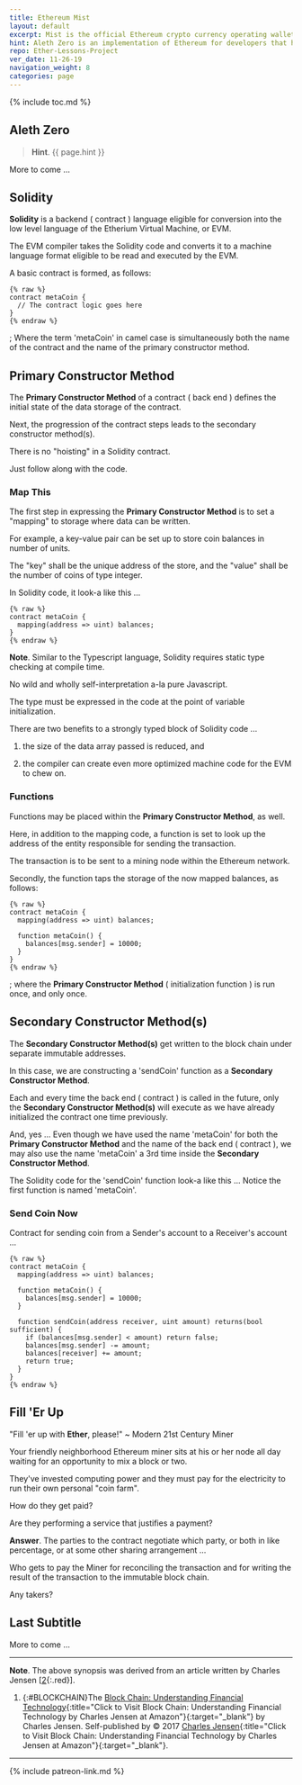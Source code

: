 ```yaml
---
title: Ethereum Mist
layout: default
excerpt: Mist is the official Ethereum crypto currency operating wallet ...
hint: Aleth Zero is an implementation of Ethereum for developers that has been written in C++.
repo: Ether-Lessons-Project
ver_date: 11-26-19
navigation_weight: 8
categories: page
---
```

{% include toc.md %}

## Aleth Zero

> **Hint**. {{ page.hint }}

More to come ...

## Solidity

**Solidity** is a backend ( contract ) language eligible for conversion into the low level language of the Etherium Virtual Machine, or EVM.

The EVM compiler takes the Solidity code and converts it to a machine language format eligible to be read and executed by the EVM.

A basic contract is formed, as follows:

```liquid
{% raw %}
contract metaCoin {
  // The contract logic goes here
}
{% endraw %}
```

; Where the term 'metaCoin' in camel case is simultaneously both the name of the contract and the name of the primary constructor method.

## Primary Constructor Method

The **Primary Constructor Method** of a contract ( back end ) defines the initial state of the data storage of the contract.

Next, the progression of the contract steps leads to the secondary constructor method(s).

There is no "hoisting" in a Solidity contract.

Just follow along with the code.

### Map This

The first step in expressing the **Primary Constructor Method** is to set a "mapping" to storage where data can be written.

For example, a key-value pair can be set up to store coin balances in number of units.

The "key" shall be the unique address of the store, and the "value" shall be the number of coins of type integer.

In Solidity code, it look-a like this ...

```liquid
{% raw %}
contract metaCoin {
  mapping(address => uint) balances;
}
{% endraw %}
```

**Note**. Similar to the Typescript language, Solidity requires static type checking at compile time.

No wild and wholly self-interpretation a-la pure Javascript.

The type must be expressed in the code at the point of variable initialization.

There are two benefits to a strongly typed block of Solidity code ...

1. the size of the data array passed is reduced, and

1. the compiler can create even more optimized machine code for the EVM to chew on.

### Functions

Functions may be placed within the **Primary Constructor Method**, as well.

Here, in addition to the mapping code, a function is set to look up the address of the entity responsible for sending the transaction.

The transaction is to be sent to a mining node within the Ethereum network.

Secondly, the function taps the storage of the now mapped balances, as follows:

```liquid
{% raw %}
contract metaCoin {
  mapping(address => uint) balances;

  function metaCoin() {
    balances[msg.sender] = 10000;
  }
}
{% endraw %}
```

; where the **Primary Constructor Method** ( initialization function ) is run once, and only once.

## Secondary Constructor Method(s)

The **Secondary Constructor Method(s)** get written to the block chain under separate immutable addresses.

In this case, we are constructing a 'sendCoin' function as a **Secondary Constructor Method**.

Each and every time the back end ( contract ) is called in the future, only the **Secondary Constructor Method(s)** will execute as we have already initialized the contract one time previously.

And, yes ... Even though we have used the name 'metaCoin' for both the **Primary Constructor Method** and the name of the back end ( contract ), we may also use the name 'metaCoin' a 3rd time inside the **Secondary Constructor Method**.

The Solidity code for the 'sendCoin' function look-a like this ... Notice the first function is named 'metaCoin'.

### Send Coin Now

Contract for sending coin from a Sender's account to a Receiver's account ...

```liquid
{% raw %}
contract metaCoin {
  mapping(address => uint) balances;

  function metaCoin() {
    balances[msg.sender] = 10000;
  }

  function sendCoin(address receiver, uint amount) returns(bool sufficient) {
    if (balances[msg.sender] < amount) return false;
    balances[msg.sender] -= amount;
    balances[receiver] += amount;
    return true;
  }
}
{% endraw %}
```

## Fill 'Er Up

"Fill 'er up with **Ether**, please!" ~ Modern 21st Century Miner

Your friendly neighborhood Ethereum miner sits at his or her node all day waiting for an opportunity to mix a block or two.

They've invested computing power and they must pay for the electricity to run their own personal "coin farm".

How do they get paid?

Are they performing a service that justifies a payment?

**Answer**. The parties to the contract negotiate which party, or both in like percentage, or at some other sharing arrangement ...

Who gets to pay the Miner for reconciling the transaction and for writing the result of the transaction to the immutable block chain.

Any takers?

## Last Subtitle

More to come ...

***

**Note**. The above synopsis was derived from an article written by Charles Jensen [[2](#BLOCKCHAIN){:.red}].

1. {:#BLOCKCHAIN}The [Block Chain: Understanding Financial Technology](https://www.amazon.com/){:title="Click to Visit Block Chain: Understanding Financial Technology by Charles Jensen at Amazon"}{:target="_blank"} by Charles Jensen. Self-published by © 2017 [Charles Jensen](https://www.amazon.com/){:title="Click to Visit Block Chain: Understanding Financial Technology by Charles Jensen at Amazon"}{:target="_blank"}.

***

{% include patreon-link.md %}
